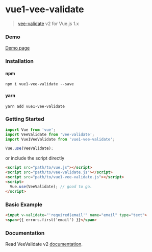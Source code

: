 # vue1-vee-validate
> [vee-validate](https://github.com/logaretm/vee-validate/tree/v2) v2 for Vue.js 1.x

### Demo

[Demo page](https://iml885203.github.io/vue1-vee-validate)

### Installation

#### npm
```
npm i vue1-vee-validate --save
```
#### yarn
```
yarn add vue1-vee-validate
```

### Getting Started
```javascript
import Vue from 'vue';
import VeeValidate from 'vee-validate';
import Vue1VeeValidate from 'vue1-vee-validate';

Vue.use(VeeValidate);
```

or include the script directly

```html
<script src="path/to/vue.js"></script>
<script src="path/to/vee-validate.js"></script>
<script src="path/to/vue1-vee-validate.js"></script>
<script>
  Vue.use(VeeValidate); // good to go.
</script>
```

### Basic Example
```html
<input v-validate="'required|email'" name="email" type="text">
<span>{{ errors.first('email') }}</span>
```

### Documentation
Read VeeValidate v2 [documentation](https://vee-validate.logaretm.com/v2/).
